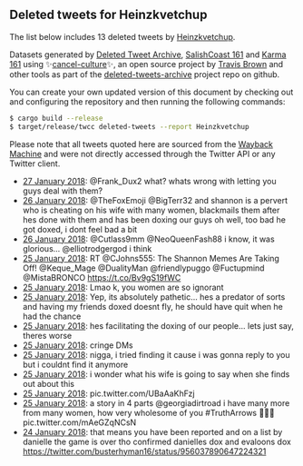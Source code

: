 ## Deleted tweets for Heinzkvetchup

The list below includes 13 deleted tweets by
[Heinzkvetchup](https://twitter.com/Heinzkvetchup).



Datasets generated by [Deleted Tweet Archive](https://twitter.com/deletedtweet161), 
[SalishCoast 161](https://twitter.com/SalishCoastA) and [Karma 161](https://twitter.com/KarmaOneSixOne) 
using ✨[cancel-culture](https://github.com/travisbrown/cancel-culture)✨, an open source project by 
[Travis Brown](https://twitter.com/travisbrown) and other tools as part of the 
[deleted-tweets-archive](https://github.com/salcoast/deleted-tweets-archive/) project repo on github.

You can create your own updated version of this document by checking out and configuring the
repository and then running the following commands:

```bash
$ cargo build --release
$ target/release/twcc deleted-tweets --report Heinzkvetchup
```

Please note that all tweets quoted here are sourced from the
[Wayback Machine](https://web.archive.org) and were not directly accessed through the Twitter API or
any Twitter client.

* [27 January 2018](https://web.archive.org/web/20180127001922/https://twitter.com/HeinzKvetchup/status/957045331220422656): @Frank_Dux2 what? whats wrong with letting you guys deal with them?
* [26 January 2018](https://web.archive.org/web/20180126023834/https://twitter.com/HeinzKvetchup/status/956717974165098496): @TheFoxEmoji @BigTerr32 and shannon is a pervert who is cheating on his wife with many women, blackmails them after hes done with them and has been doxing our guys  oh well, too bad he got doxed, i dont feel bad a bit
* [26 January 2018](https://web.archive.org/web/20180126003345/https://twitter.com/HeinzKvetchup/status/956686563030822913): @Cutlass9mm @NeoQueenFash88 i know, it was glorious... @elliotrodgergod i think
* [25 January 2018](https://web.archive.org/web/20180125231442/https://twitter.com/HeinzKvetchup/status/956666669451137024): RT @CJohns555: The Shannon Memes Are Taking Off! @Keque_Mage @DualityMan @friendlypuggo @Fuctupmind @MistaBRONCO https://t.co/Bv9gS19fWC
* [25 January 2018](https://web.archive.org/web/20180126021955/https://twitter.com/HeinzKvetchup/status/956362422603993088): Lmao k, you women are so ignorant
* [25 January 2018](https://web.archive.org/web/20180126021955/https://twitter.com/HeinzKvetchup/status/956362422603993088): Yep, its absolutely pathetic... hes a predator of sorts and having my friends doxed doesnt fly, he should have quit when he had the chance
* [25 January 2018](https://web.archive.org/web/20180126021955/https://twitter.com/HeinzKvetchup/status/956362422603993088): hes facilitating the doxing of our people...  lets just say, theres worse
* [25 January 2018](https://web.archive.org/web/20180126021955/https://twitter.com/HeinzKvetchup/status/956362422603993088): cringe DMs
* [25 January 2018](https://web.archive.org/web/20180126021955/https://twitter.com/HeinzKvetchup/status/956362422603993088): nigga, i tried finding it cause i was gonna reply to you but i couldnt find it anymore
* [25 January 2018](https://web.archive.org/web/20180126021955/https://twitter.com/HeinzKvetchup/status/956362422603993088): i wonder what his wife is going to say when she finds out about this
* [25 January 2018](https://web.archive.org/web/20180126021955/https://twitter.com/HeinzKvetchup/status/956362422603993088): pic.twitter.com/UBaAaKhFzj
* [25 January 2018](https://web.archive.org/web/20180126021955/https://twitter.com/HeinzKvetchup/status/956362422603993088): a story in 4 parts  @georgiadirtroad   i have many more from many women, how very wholesome of you   #TruthArrows  🎯🎯🎯 pic.twitter.com/mAeGZqNCsN
* [24 January 2018](https://web.archive.org/web/20180126163845/https://twitter.com/HeinzKvetchup/status/956038818515378176): that means you have been reported and on a list by danielle  the game is over tho  confirmed danielles dox and evaloons dox https://twitter.com/busterhyman16/status/956037890647224321
